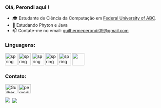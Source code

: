 ### Olá, Perondi aqui !

-  :mortar_board: Estudante de Ciência da Computação em [Federal University of ABC](https://www.ufabc.edu.br/).
- 🌱 Estudando Phyton e Java
- 📫 Contate-me no email: guilhermeperondi09@gmail.com


<h3 align="left">Linguagens:</h3>
<p align="left">
<img src="https://www.vectorlogo.zone/logos/javascript/javascript-icon.svg" alt="spring" width="40" height="40"/>
<img src="https://www.vectorlogo.zone/logos/java/java-icon.svg" alt="spring" width="40" height="40"/>
<img src="https://www.vectorlogo.zone/logos/git-scm/git-scm-icon.svg" alt="spring" width="40" height="40"/>
<img src="https://www.vectorlogo.zone/logos/mysql/mysql-icon.svg" alt="spring" width="40" height="40"/>
<img src="https://www.vectorlogo.zone/logos/python/python-icon.svg" alt="spring" width="40" height="40"/>
<img src="https://www.vectorlogo.zone/logos/springio/springio-icon.svg" width="40" height="40"/>



<h3 align="left">Contato:</h3>
<p align="left">
<a href="https://linkedin.com/in/guilherme-perondi-306705203/" target="blank"><img align="center" src="https://raw.githubusercontent.com/rahuldkjain/github-profile-readme-generator/master/src/images/icons/Social/linked-in-alt.svg" alt="Guilherme Perondi" height="30" width="40" /></a>
<a href="https://instagram.com/RacionalVol1" target="blank"><img align="center" src="https://raw.githubusercontent.com/rahuldkjain/github-profile-readme-generator/master/src/images/icons/Social/instagram.svg" alt="perondi" height="30" width="40" /></a>

</p>

<p><img align="left" src="https://github-readme-stats.vercel.app/api/top-langs/?username=perondi09&show_icons=true&theme=holi&layout=compact"/></p>

<p>&nbsp;<img align="center" src="https://github-readme-stats.vercel.app/api?username=perondi09&show_icons=true&locale=en&theme=holi&rank_icon=github"</p>